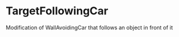 TargetFollowingCar
==================

Modification of WallAvoidingCar that follows an object in front of it
